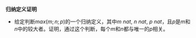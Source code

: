 **归纳定义证明**
* 给定判断$max(m;n;p)$的一个归纳定义，其中$m~nat$, $n~nat$, $p~nat$，且$p$是$m$和$n$中的较大者。证明，通过这个判断，每个$m$和$n$都与唯一的$p$相关。